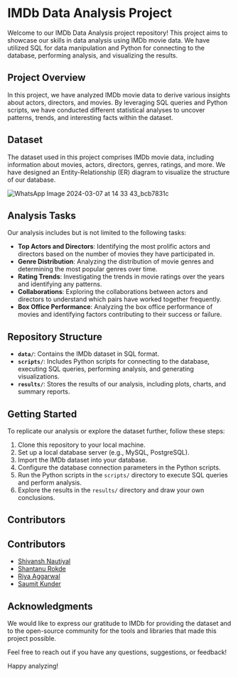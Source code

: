 # IMDb Data Analysis Project

Welcome to our IMDb Data Analysis project repository! This project aims to showcase our skills in data analysis using IMDb movie data. We have utilized SQL for data manipulation and Python for connecting to the database, performing analysis, and visualizing the results.

## Project Overview

In this project, we have analyzed IMDb movie data to derive various insights about actors, directors, and movies. By leveraging SQL queries and Python scripts, we have conducted different statistical analyses to uncover patterns, trends, and interesting facts within the dataset.

## Dataset

The dataset used in this project comprises IMDb movie data, including information about movies, actors, directors, genres, ratings, and more. We have designed an Entity-Relationship (ER) diagram to visualize the structure of our database.

![WhatsApp Image 2024-03-07 at 14 33 43_bcb7831c](https://github.com/Shiv162003/SQL_CONEEC/assets/120489897/6c1cd3ed-8fd0-4fc8-957a-4eb302747e39)


## Analysis Tasks

Our analysis includes but is not limited to the following tasks:

- **Top Actors and Directors**: Identifying the most prolific actors and directors based on the number of movies they have participated in.
- **Genre Distribution**: Analyzing the distribution of movie genres and determining the most popular genres over time.
- **Rating Trends**: Investigating the trends in movie ratings over the years and identifying any patterns.
- **Collaborations**: Exploring the collaborations between actors and directors to understand which pairs have worked together frequently.
- **Box Office Performance**: Analyzing the box office performance of movies and identifying factors contributing to their success or failure.

## Repository Structure

- **`data/`**: Contains the IMDb dataset in SQL format.
- **`scripts/`**: Includes Python scripts for connecting to the database, executing SQL queries, performing analysis, and generating visualizations.
- **`results/`**: Stores the results of our analysis, including plots, charts, and summary reports.

## Getting Started

To replicate our analysis or explore the dataset further, follow these steps:

1. Clone this repository to your local machine.
2. Set up a local database server (e.g., MySQL, PostgreSQL).
3. Import the IMDb dataset into your database.
4. Configure the database connection parameters in the Python scripts.
5. Run the Python scripts in the `scripts/` directory to execute SQL queries and perform analysis.
6. Explore the results in the `results/` directory and draw your own conclusions.

## Contributors

## Contributors

- [Shivansh Nautiyal](https://github.com/shiv162003)
- [Shantanu Rokde](https://github.com/ShantanuRokde)
- [Riya Aggarwal](https://github.com/riyaaggarwal)
- [Saumit Kunder](https://github.com/saumitkunder)


## Acknowledgments

We would like to express our gratitude to IMDb for providing the dataset and to the open-source community for the tools and libraries that made this project possible.

Feel free to reach out if you have any questions, suggestions, or feedback!

Happy analyzing!

